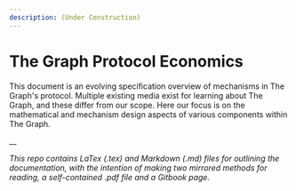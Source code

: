 ```yaml
---
description: (Under Construction)
---
```


# The Graph Protocol Economics

This document is an evolving specification overview of mechanisms in The Graph's protocol. Multiple existing media exist for learning about The Graph, and these differ from our scope. Here our focus is on the mathematical and mechanism design aspects of various components within The Graph.

__

_This repo contains LaTex (.tex) and Markdown (.md) files for outlining the documentation, with the intention of making two mirrored methods for reading, a self-contained .pdf file and a Gitbook page._
